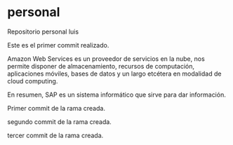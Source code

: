 # personal
Repositorio personal luis

Este es el primer commit realizado.



Amazon Web Services es un proveedor de servicios en la nube, nos permite disponer de almacenamiento, recursos de computación, aplicaciones móviles, bases de datos y un largo etcétera en modalidad de cloud computing.


En resumen, SAP es un sistema informático que sirve para dar información. 




Primer commit de la rama creada.

segundo commit de la rama creada.

tercer commit de la rama creada.